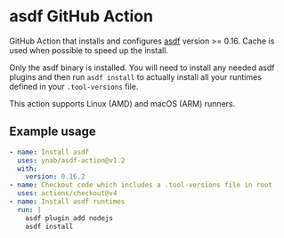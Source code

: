 # asdf GitHub Action

GitHub Action that installs and configures [asdf](https://asdf-vm.com/) version >= 0.16.  Cache is used when possible to speed up the install.

Only the asdf binary is installed. You will need to install any needed asdf plugins and then run `asdf install` to actually install all your runtimes defined in your `.tool-versions` file.

This action supports Linux (AMD) and macOS (ARM) runners.

## Example usage

```yaml
- name: Install asdf
  uses: ynab/asdf-action@v1.2
  with:
    version: 0.16.2
- name: Checkout code which includes a .tool-versions file in root
  uses: actions/checkout@v4
- name: Install asdf runtimes
  run: |
    asdf plugin add nodejs
    asdf install    
```
